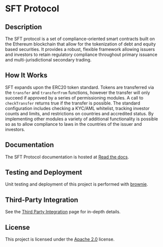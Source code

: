 # SFT Protocol

## Description

The SFT protocol is a set of compliance-oriented smart contracts built on the Ethereum blockchain that allow for the tokenization of debt and equity based securities. It provides a robust, flexible framework allowing issuers and investors to retain regulatory compliance throughout primary issuance and multi-jurisdictional secondary trading.

## How It Works

SFT expands upon the ERC20 token standard. Tokens are transferred via the ``transfer`` and ``transferFrom`` functions, however the transfer will only succeed if approved by a series of permissioning modules. A call to ``checkTransfer`` returns true if the transfer is possible. The standard configuration includes checking a KYC/AML whitelist, tracking investor counts and limits, and restrictions on countries and accredited status. By implementing other modules a variety of additional functionality is possible so as to allow compliance to laws in the countries of the issuer and investors.

## Documentation

The SFT Protocol documentation is hosted at [Read the docs](https://sft-protocol.readthedocs.io).

## Testing and Deployment

Unit testing and deployment of this project is performed with [brownie](https://github.com/iamdefinitelyahuman/brownie).

## Third-Party Integration

See the [Third Party Integration](docs/third-party-integration.md) page for in-depth details.

## License

This project is licensed under the [Apache 2.0](https://www.apache.org/licenses/LICENSE-2.0.html) license.
